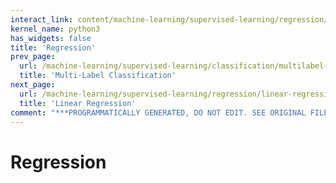```yaml
---
interact_link: content/machine-learning/supervised-learning/regression/regression.ipynb
kernel_name: python3
has_widgets: false
title: 'Regression'
prev_page:
  url: /machine-learning/supervised-learning/classification/multilabel-classification
  title: 'Multi-Label Classification'
next_page:
  url: /machine-learning/supervised-learning/regression/linear-regression
  title: 'Linear Regression'
comment: "***PROGRAMMATICALLY GENERATED, DO NOT EDIT. SEE ORIGINAL FILES IN /content***"
---
```



# Regression

